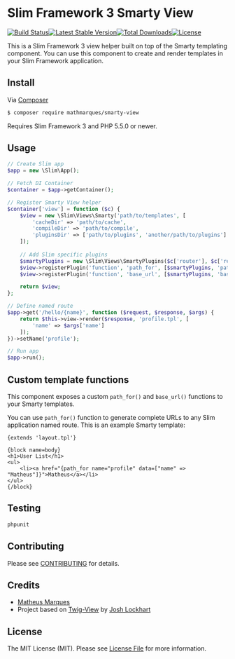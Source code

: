 # Slim Framework 3 Smarty View

[![Build Status](https://travis-ci.org/mathmarques/Smarty-View.svg)](https://travis-ci.org/mathmarques/Smarty-View)[![Latest Stable Version](https://poser.pugx.org/mathmarques/smarty-view/v/stable)](https://packagist.org/packages/mathmarques/smarty-view)[![Total Downloads](https://poser.pugx.org/mathmarques/smarty-view/downloads)](https://packagist.org/packages/mathmarques/smarty-view)[![License](https://poser.pugx.org/mathmarques/smarty-view/license)](https://packagist.org/packages/mathmarques/smarty-view)

This is a Slim Framework 3 view helper built on top of the Smarty templating component. You can use this component to create and render templates in your Slim Framework application.

## Install

Via [Composer](https://getcomposer.org/)

```bash
$ composer require mathmarques/smarty-view
```

Requires Slim Framework 3 and PHP 5.5.0 or newer.

## Usage

```php
// Create Slim app
$app = new \Slim\App();

// Fetch DI Container
$container = $app->getContainer();

// Register Smarty View helper
$container['view'] = function ($c) {
    $view = new \Slim\Views\Smarty('path/to/templates', [
        'cacheDir' => 'path/to/cache',
        'compileDir' => 'path/to/compile',
        'pluginsDir' => ['path/to/plugins', 'another/path/to/plugins']
    ]);
    
    // Add Slim specific plugins
    $smartyPlugins = new \Slim\Views\SmartyPlugins($c['router'], $c['request']->getUri());
    $view->registerPlugin('function', 'path_for', [$smartyPlugins, 'pathFor']);
    $view->registerPlugin('function', 'base_url', [$smartyPlugins, 'baseUrl']);

    return $view;
};

// Define named route
$app->get('/hello/{name}', function ($request, $response, $args) {
    return $this->view->render($response, 'profile.tpl', [
        'name' => $args['name']
    ]);
})->setName('profile');

// Run app
$app->run();
```

## Custom template functions

This component exposes a custom `path_for()` and `base_url()` functions to your Smarty templates.

You can use `path_for()` function to generate complete URLs to any Slim application named route. This is an example Smarty template:

    {extends 'layout.tpl'}

    {block name=body}
    <h1>User List</h1>
    <ul>
        <li><a href="{path_for name="profile" data=["name" => "Matheus"]}">Matheus</a></li>
    </ul>
    {/block}

## Testing

```bash
phpunit
```

## Contributing

Please see [CONTRIBUTING](CONTRIBUTING.md) for details.

## Credits

- [Matheus Marques](https://github.com/mathmarques)
- Project based on [Twig-View](https://github.com/slimphp/Twig-View) by [Josh Lockhart](https://github.com/codeguy)

## License

The MIT License (MIT). Please see [License File](LICENSE.md) for more information.
